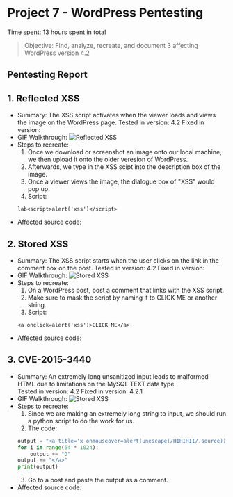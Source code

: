 # Project 7 - WordPress Pentesting

Time spent: 13 hours spent in total

> Objective: Find, analyze, recreate, and document 3 affecting WordPress version 4.2

## Pentesting Report

## 1. Reflected XSS
  - Summary:
    The XSS script activates when the viewer loads and views the image on the WordPress page.
    Tested in version: 4.2
    Fixed in version: 
  - GIF Walkthrough:
    <img src="xssVulnOne" alt="Reflected XSS">
  - Steps to recreate:
    1. Once we download or screenshot an image onto our local machine, we then upload it onto the older veresion of WordPress. 
    2. Afterwards, we type in the XSS scipt into the description box of the image.
    3. Once a viewer views the image, the dialogue box of "XSS" would pop up.
    4. Script: 
    ```
    lab<script>alert('xss')</script>
    ```
  - Affected source code: 
## 2. Stored XSS
  - Summary:
    The XSS script starts when the user clicks on the link in the comment box on the post.
    Tested in version: 4.2
    Fixed in version:
  - GIF Walkthrough:
    <img src="xssVulnTwo" alt="Stored XSS">
  - Steps to recreate:
    1. On a WordPress post, post a comment that links with the XSS script.
    2. Make sure to mask the script by naming it to CLICK ME or another string.
    3. Script:
    ```
    <a onclick=alert('xss')>CLICK ME</a>
    ```
  - Affected source code:

## 3. CVE-2015-3440 
  - Summary:
    An extremely long unsanitized input leads to malformed HTML due to limitations on the MySQL TEXT data type.  
    Tested in version: 4.2
    Fixed in version: 4.2.1
  - GIF Walkthrough:
    <img src="xssVulnThree" alt="Stored XSS">
  - Steps to recreate:
    1. Since we are making an extremely long string to input, we should run a python script to do the work for us.
    2. The code:
    ```python
    output = "<a title='x onmouseover=alert(unescape(/HIHIHII/.source)) style=position:absolute;left:0;top:0;width:5000px;height:5000px  "
    for i in range(64 * 1024):
        output += "D"
    output += "</a>"
    print(output)
    ```
    3. Go to a post and paste the output as a comment.
  - Affected source code:
